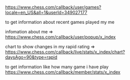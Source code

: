 https://www.chess.com/callback/user/games?locale=en_US&all=1&userId=349027177

to get information about recent games played my me

infomation about me => https://www.chess.com/callback/user/popup/x_index

chart to show changes in my rapid rating => https://www.chess.com/callback/live/stats/x_index/chart?daysAgo=90&type=rapid

to get information like how many game i have play
https://www.chess.com/callback/member/stats/x_index
